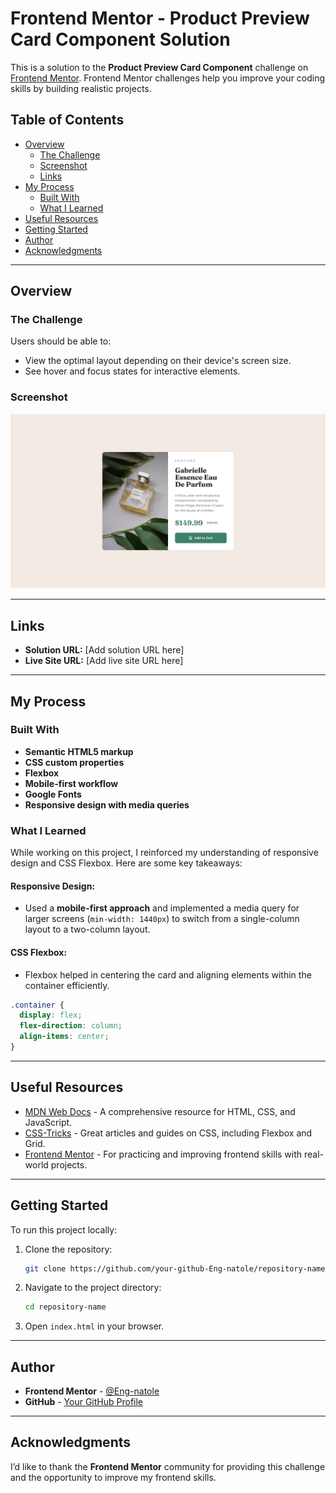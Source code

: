 # Frontend Mentor - Product Preview Card Component Solution

This is a solution to the **Product Preview Card Component** challenge on [Frontend Mentor](https://www.frontendmentor.io). Frontend Mentor challenges help you improve your coding skills by building realistic projects.

## Table of Contents

- [Overview](#overview)
  - [The Challenge](#the-challenge)
  - [Screenshot](#screenshot)
  - [Links](#links)
- [My Process](#my-process)
  - [Built With](#built-with)
  - [What I Learned](#what-i-learned)
- [Useful Resources](#useful-resources)
- [Getting Started](#getting-started)
- [Author](#author)
- [Acknowledgments](#acknowledgments)

---

## Overview

### The Challenge

Users should be able to:

- View the optimal layout depending on their device's screen size.
- See hover and focus states for interactive elements.

### Screenshot

![Product Preview Screenshot](./images/desktop-screenshot.jpg)

---

## Links

- **Solution URL:** [Add solution URL here]
- **Live Site URL:** [Add live site URL here]

---

## My Process

### Built With

- **Semantic HTML5 markup**
- **CSS custom properties**
- **Flexbox**
- **Mobile-first workflow**
- **Google Fonts**
- **Responsive design with media queries**

### What I Learned

While working on this project, I reinforced my understanding of responsive design and CSS Flexbox. Here are some key takeaways:

#### Responsive Design:

- Used a **mobile-first approach** and implemented a media query for larger screens (`min-width: 1440px`) to switch from a single-column layout to a two-column layout.

#### CSS Flexbox:

- Flexbox helped in centering the card and aligning elements within the container efficiently.

```css
.container {
  display: flex;
  flex-direction: column;
  align-items: center;
}
```

---

## Useful Resources

- [MDN Web Docs](https://developer.mozilla.org/en-US/) - A comprehensive resource for HTML, CSS, and JavaScript.
- [CSS-Tricks](https://css-tricks.com/) - Great articles and guides on CSS, including Flexbox and Grid.
- [Frontend Mentor](https://www.frontendmentor.io/) - For practicing and improving frontend skills with real-world projects.

---

## Getting Started

To run this project locally:

1. Clone the repository:
   ```bash
   git clone https://github.com/your-github-Eng-natole/repository-name.git
   ```
2. Navigate to the project directory:
   ```bash
   cd repository-name
   ```
3. Open `index.html` in your browser.

---

## Author

- **Frontend Mentor** - [@Eng-natole](https://www.frontendmentor.io/profile/Eng-natole)
- **GitHub** - [Your GitHub Profile](https://github.com/your-github-username)

---

## Acknowledgments

I’d like to thank the **Frontend Mentor** community for providing this challenge and the opportunity to improve my frontend skills.
